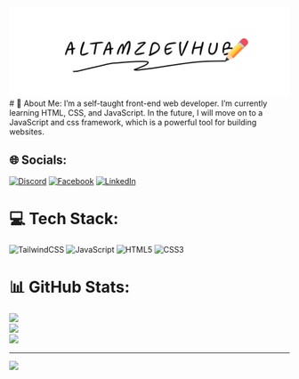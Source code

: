 <img src="cover-photo.png">
# 💫 About Me:
I’m a self-taught front-end web developer. I’m currently learning HTML, CSS, and JavaScript. In the future, I will move on to a JavaScript and css framework, which is a powerful tool for building websites.


## 🌐 Socials:
[![Discord](https://img.shields.io/badge/Discord-%237289DA.svg?logo=discord&logoColor=white)](https://discord.gg/https://discord.gg/wDqGnhWA) [![Facebook](https://img.shields.io/badge/Facebook-%231877F2.svg?logo=Facebook&logoColor=white)](https://facebook.com/https://www.facebook.com/rjay.altamera.1/) [![LinkedIn](https://img.shields.io/badge/LinkedIn-%230077B5.svg?logo=linkedin&logoColor=white)](https://linkedin.com/in/https://www.linkedin.com/in/arjay-altamera-a386b4258/) 

# 💻 Tech Stack:
![TailwindCSS](https://img.shields.io/badge/tailwindcss-%2338B2AC.svg?style=for-the-badge&logo=tailwind-css&logoColor=white) ![JavaScript](https://img.shields.io/badge/javascript-%23323330.svg?style=for-the-badge&logo=javascript&logoColor=%23F7DF1E) ![HTML5](https://img.shields.io/badge/html5-%23E34F26.svg?style=for-the-badge&logo=html5&logoColor=white) ![CSS3](https://img.shields.io/badge/css3-%231572B6.svg?style=for-the-badge&logo=css3&logoColor=white)
# 📊 GitHub Stats:
![](https://github-readme-stats.vercel.app/api?username=altamz-devhub&theme=dark&hide_border=false&include_all_commits=false&count_private=false)<br/>
![](https://github-readme-streak-stats.herokuapp.com/?user=altamz-devhub&theme=dark&hide_border=false)<br/>
![](https://github-readme-stats.vercel.app/api/top-langs/?username=altamz-devhub&theme=dark&hide_border=false&include_all_commits=false&count_private=false&layout=compact)

---
[![](https://visitcount.itsvg.in/api?id=altamz-devhub&icon=0&color=0)](https://visitcount.itsvg.in)

<!-- Proudly created with GPRM ( https://gprm.itsvg.in ) -->
